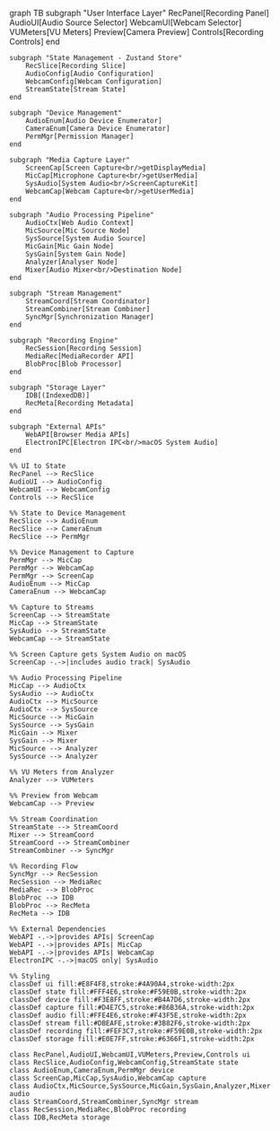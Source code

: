 graph TB
subgraph "User Interface Layer"
RecPanel[Recording Panel]
AudioUI[Audio Source Selector]
WebcamUI[Webcam Selector]
VUMeters[VU Meters]
Preview[Camera Preview]
Controls[Recording Controls]
end

    subgraph "State Management - Zustand Store"
        RecSlice[Recording Slice]
        AudioConfig[Audio Configuration]
        WebcamConfig[Webcam Configuration]
        StreamState[Stream State]
    end

    subgraph "Device Management"
        AudioEnum[Audio Device Enumerator]
        CameraEnum[Camera Device Enumerator]
        PermMgr[Permission Manager]
    end

    subgraph "Media Capture Layer"
        ScreenCap[Screen Capture<br/>getDisplayMedia]
        MicCap[Microphone Capture<br/>getUserMedia]
        SysAudio[System Audio<br/>ScreenCaptureKit]
        WebcamCap[Webcam Capture<br/>getUserMedia]
    end

    subgraph "Audio Processing Pipeline"
        AudioCtx[Web Audio Context]
        MicSource[Mic Source Node]
        SysSource[System Audio Source]
        MicGain[Mic Gain Node]
        SysGain[System Gain Node]
        Analyzer[Analyser Node]
        Mixer[Audio Mixer<br/>Destination Node]
    end

    subgraph "Stream Management"
        StreamCoord[Stream Coordinator]
        StreamCombiner[Stream Combiner]
        SyncMgr[Synchronization Manager]
    end

    subgraph "Recording Engine"
        RecSession[Recording Session]
        MediaRec[MediaRecorder API]
        BlobProc[Blob Processor]
    end

    subgraph "Storage Layer"
        IDB[(IndexedDB)]
        RecMeta[Recording Metadata]
    end

    subgraph "External APIs"
        WebAPI[Browser Media APIs]
        ElectronIPC[Electron IPC<br/>macOS System Audio]
    end

    %% UI to State
    RecPanel --> RecSlice
    AudioUI --> AudioConfig
    WebcamUI --> WebcamConfig
    Controls --> RecSlice

    %% State to Device Management
    RecSlice --> AudioEnum
    RecSlice --> CameraEnum
    RecSlice --> PermMgr

    %% Device Management to Capture
    PermMgr --> MicCap
    PermMgr --> WebcamCap
    PermMgr --> ScreenCap
    AudioEnum --> MicCap
    CameraEnum --> WebcamCap

    %% Capture to Streams
    ScreenCap --> StreamState
    MicCap --> StreamState
    SysAudio --> StreamState
    WebcamCap --> StreamState

    %% Screen Capture gets System Audio on macOS
    ScreenCap -.->|includes audio track| SysAudio

    %% Audio Processing Pipeline
    MicCap --> AudioCtx
    SysAudio --> AudioCtx
    AudioCtx --> MicSource
    AudioCtx --> SysSource
    MicSource --> MicGain
    SysSource --> SysGain
    MicGain --> Mixer
    SysGain --> Mixer
    MicSource --> Analyzer
    SysSource --> Analyzer

    %% VU Meters from Analyzer
    Analyzer --> VUMeters

    %% Preview from Webcam
    WebcamCap --> Preview

    %% Stream Coordination
    StreamState --> StreamCoord
    Mixer --> StreamCoord
    StreamCoord --> StreamCombiner
    StreamCombiner --> SyncMgr

    %% Recording Flow
    SyncMgr --> RecSession
    RecSession --> MediaRec
    MediaRec --> BlobProc
    BlobProc --> IDB
    BlobProc --> RecMeta
    RecMeta --> IDB

    %% External Dependencies
    WebAPI -.->|provides APIs| ScreenCap
    WebAPI -.->|provides APIs| MicCap
    WebAPI -.->|provides APIs| WebcamCap
    ElectronIPC -.->|macOS only| SysAudio

    %% Styling
    classDef ui fill:#E8F4F8,stroke:#4A90A4,stroke-width:2px
    classDef state fill:#FFF4E6,stroke:#F59E0B,stroke-width:2px
    classDef device fill:#F3E8FF,stroke:#B4A7D6,stroke-width:2px
    classDef capture fill:#D4E7C5,stroke:#86B36A,stroke-width:2px
    classDef audio fill:#FFE4E6,stroke:#F43F5E,stroke-width:2px
    classDef stream fill:#DBEAFE,stroke:#3B82F6,stroke-width:2px
    classDef recording fill:#FEF3C7,stroke:#F59E0B,stroke-width:2px
    classDef storage fill:#E0E7FF,stroke:#6366F1,stroke-width:2px

    class RecPanel,AudioUI,WebcamUI,VUMeters,Preview,Controls ui
    class RecSlice,AudioConfig,WebcamConfig,StreamState state
    class AudioEnum,CameraEnum,PermMgr device
    class ScreenCap,MicCap,SysAudio,WebcamCap capture
    class AudioCtx,MicSource,SysSource,MicGain,SysGain,Analyzer,Mixer audio
    class StreamCoord,StreamCombiner,SyncMgr stream
    class RecSession,MediaRec,BlobProc recording
    class IDB,RecMeta storage
